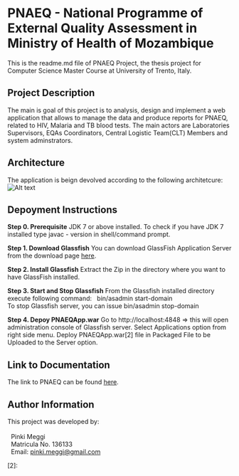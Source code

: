 # PNAEQ - National Programme of External Quality Assessment in Ministry of Health of Mozambique
This is the readme.md file of PNAEQ Project, the thesis project for Computer Science Master Course at University of Trento, Italy.

## Project Description
The main is goal of this project is to analysis, design and implement a web application that allows to manage the data and
produce reports for PNAEQ, related to HIV, Malaria and TB blood tests.
The main actors are Laboratories Supervisors, EQAs Coordinators, Central Logistic Team(CLT) Members and system adminstrators.

## Architecture
The application is beign devolved according to the following architetcure:
![Alt text](architecture.png?raw=true "PNAEQ Architecture")

## Depoyment Instructions
**Step 0. Prerequisite**
JDK 7 or above installed.
To check if you have JDK 7 installed type javac - version in shell/command prompt.

**Step 1. Download Glassfish**
You can download GlassFish Application Server from the download page [here](https://glassfish.java.net/download.html).

**Step 2. Install Glassfish**
Extract the Zip in the directory where you want to have GlassFish installed.

**Step 3. Start and Stop Glassfish**
From the Glassfish installed directory execute following command:
&nbsp;&nbsp;bin/asadmin start-domain    
To stop Glassfish server, you can issue bin/asadmin stop-domain

**Step 4. Depoy PNAEQApp.war**
Go to http://localhost:4848 => this will open administration console of Glassfish server.
Select Applications option from right side menu.
Deploy PNAEQApp.war[2] file in Packaged File to be Uploaded to the Server option.


## Link to Documentation
The link to PNAEQ can be found [here][1].

## Author Information
This project was developed by:<br><br>
&nbsp;&nbsp;Pinki Meggi<br>
&nbsp;&nbsp;Matricula No. 136133<br>
&nbsp;&nbsp;Email: pinki.meggi@gmail.com<br>

[1]: https://glassfish.java.net/download.html
[2]:
